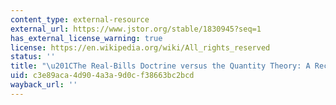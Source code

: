 ```yaml
---
content_type: external-resource
external_url: https://www.jstor.org/stable/1830945?seq=1
has_external_license_warning: true
license: https://en.wikipedia.org/wiki/All_rights_reserved
status: ''
title: "\u201CThe Real-Bills Doctrine versus the Quantity Theory: A Reconsideration.\u201D"
uid: c3e89aca-4d90-4a3a-9d0c-f38663bc2bcd
wayback_url: ''
---
```

